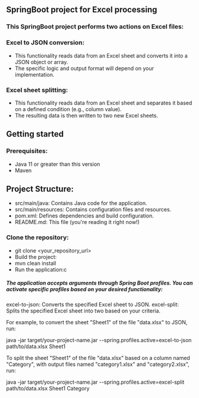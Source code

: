 ## SpringBoot project for Excel processing


### This SpringBoot project performs two actions on Excel files:

### Excel to JSON conversion:
- This functionality reads data from an Excel sheet and converts it into a JSON object or array.
- The specific logic and output format will depend on your implementation.
  
### Excel sheet splitting: 
- This functionality reads data from an Excel sheet and separates it based on a defined condition (e.g., column value).
- The resulting data is then written to two new Excel sheets.

## Getting started
### Prerequisites:
- Java 11 or greater than this version
- Maven

## Project Structure:

- src/main/java: Contains Java code for the application.
- src/main/resources: Contains configuration files and resources.
- pom.xml: Defines dependencies and build configuration.
- README.md: This file (you're reading it right now!)

### Clone the repository:

 - git clone <your_repository_url>
 - Build the project:
 - mvn clean install
 - Run the application:c

##### The application accepts arguments through Spring Boot profiles. You can activate specific profiles based on your desired functionality:

excel-to-json: Converts the specified Excel sheet to JSON.
excel-split: Splits the specified Excel sheet into two based on your criteria.


For example, to convert the sheet "Sheet1" of the file "data.xlsx" to JSON, run:

java -jar target/your-project-name.jar --spring.profiles.active=excel-to-json path/to/data.xlsx Sheet1

To split the sheet "Sheet1" of the file "data.xlsx" based on a column named "Category", with output files named "category1.xlsx" and "category2.xlsx", run:

java -jar target/your-project-name.jar --spring.profiles.active=excel-split path/to/data.xlsx Sheet1 Category
